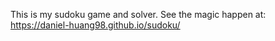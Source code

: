 This is my sudoku game and solver.
See the magic happen at:
https://daniel-huang98.github.io/sudoku/

